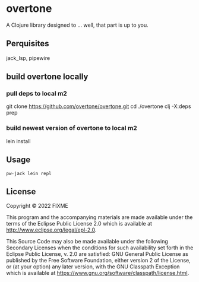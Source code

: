 # overtone

A Clojure library designed to ... well, that part is up to you.

## Perquisites

jack_lsp, pipewire

## build overtone locally

### pull deps to local m2
   git clone https://github.com/overtone/overtone.git
   cd ./overtone
   clj -X:deps prep

### build newest version of overtone to local m2
   lein install

## Usage

	pw-jack lein repl


## License

Copyright © 2022 FIXME

This program and the accompanying materials are made available under the
terms of the Eclipse Public License 2.0 which is available at
http://www.eclipse.org/legal/epl-2.0.

This Source Code may also be made available under the following Secondary
Licenses when the conditions for such availability set forth in the Eclipse
Public License, v. 2.0 are satisfied: GNU General Public License as published by
the Free Software Foundation, either version 2 of the License, or (at your
option) any later version, with the GNU Classpath Exception which is available
at https://www.gnu.org/software/classpath/license.html.
